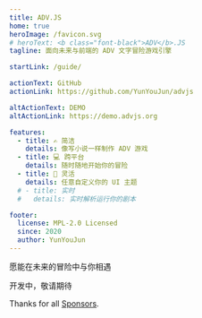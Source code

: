 ```yaml
---
title: ADV.JS
home: true
heroImage: /favicon.svg
# heroText: <b class="font-black">ADV</b>.JS
tagline: 面向未来与前端的 ADV 文字冒险游戏引擎

startLink: /guide/

actionText: GitHub
actionLink: https://github.com/YunYouJun/advjs

altActionText: DEMO
altActionLink: https://demo.advjs.org

features:
  - title: ✍️ 简洁
    details: 像写小说一样制作 ADV 游戏
  - title: 💻 跨平台
    details: 随时随地开始你的冒险
  - title: 🎨 灵活
    details: 任意自定义你的 UI 主题
  # - title: 实时
  #   details: 实时解析运行你的剧本

footer:
  license: MPL-2.0 Licensed
  since: 2020
  author: YunYouJun
---
```


<div class="text-center font-light text-2xl">

<div class="text-2xl font-normal gradient-text from-blue-600 to-green-500 bg-gradient-to-r">

愿能在未来的冒险中与你相遇

</div>

开发中，敬请期待

<div class="text-2xl font-black">

Thanks for all [Sponsors](https://sponsors.yunyoujun.cn).

</div>

</div>

